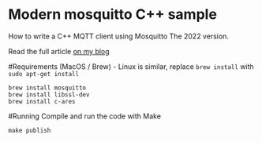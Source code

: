 # Modern mosquitto C++ sample

How to write a C++ MQTT client using Mosquitto The 2022 version.

Read the full article [on my blog](https://thanhphu.net/2018/11/28/how-to-write-a-c-mqtt-client-using-mosquitto/)

#Requirements
(MacOS / Brew) - Linux is similar, replace `brew install` with `sudo apt-get install`
```
brew install mosquitto
brew install libssl-dev
brew install c-ares
```

#Running
Compile and run the code with Make
```
make publish
```